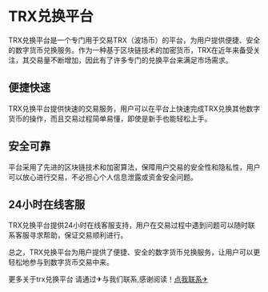 # TRX兑换平台

TRX兑换平台是一个专门用于交易TRX（波场币）的平台，为用户提供便捷、安全的数字货币兑换服务。作为一种基于区块链技术的加密货币，TRX在近年来备受关注，其交易量不断增加，因此有了许多专门的兑换平台来满足市场需求。

## 便捷快速

TRX兑换平台提供快速的交易服务，用户可以在平台上快速完成TRX兑换其他数字货币的操作，而且交易过程简单易懂，即使是新手也能轻松上手。

## 安全可靠

平台采用了先进的区块链技术和加密算法，保障用户交易的安全性和隐私性，用户可以放心进行交易，不必担心个人信息泄露或资金安全问题。

## 24小时在线客服

TRX兑换平台提供24小时在线客服支持，用户在交易过程中遇到问题可以随时联系客服寻求帮助，保证交易顺利进行。

总之，TRX兑换平台为用户提供了便捷、安全的数字货币兑换服务，让用户可以更轻松地参与到数字货币交易中来。

更多关于trx兑换平台 请通过✈与我们联系,感谢阅读！[点我联系✈](https://www.G208.com)